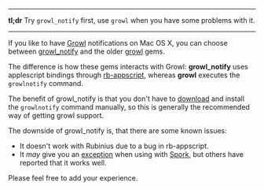 ***
**tl;dr** 
Try `growl_notify` first, use `growl` when you have some problems with it.
***

If you like to have [Growl](http://growl.info/) notifications on Mac OS X, you can choose between [growl_notify](https://github.com/scottdavis/growl_notify) and the older [growl](https://github.com/visionmedia/growl) gems.

The difference is how these gems interacts with Growl: **growl_notify** uses applescript bindings through [rb-appscript](http://appscript.sourceforge.net/rb-appscript/index.html), whereas **growl** executes the `growlnotify` command.

The benefit of growl_notify is that you don't have to [download](http://growl.info/extras.php) and install the `growlnotify` command manually, so this is generally the recommended way of getting growl support.

The downside of growl_notify is, that there are some known issues:

* It doesn't work with Rubinius due to a bug in rb-appscript.
* It _may_ give you an [exception](https://gist.github.com/1151368) when using with [Spork](https://github.com/timcharper/spork), but others have reported that it works well.

Please feel free to add your experience.